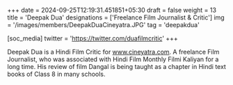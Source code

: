 +++
date = 2024-09-25T12:19:31.451851+05:30
draft = false
weight = 13
title = 'Deepak Dua'
designations = ['Freelance Film Journalist & Critic']
img = '/images/members/DeepakDuaCineyatra.JPG'
tag = 'deepakdua'

[soc_media]
twitter = 'https://twitter.com/duafilmcritic'
+++

Deepak Dua is a Hindi Film Critic for www.cineyatra.com. A freelance Film Journalist, who was associated with Hindi Film Monthly Filmi Kaliyan for a long time. His review of film Dangal is being taught as a chapter in Hindi text books of Class 8 in many schools.
